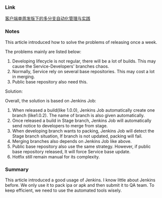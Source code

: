 ### Link

[客户端单周发版下的多分支自动化管理与实践](https://tech.meituan.com/2019/01/10/traffic-git-branch-management.html)



### Notes

This article introduced how to solve the problems of releasing once a week. 

The problems mainly are listed below:

1. Developing lifecycle is not regular,  there will be a lot of builds. This may cause the Service-Developers' branches chaos.
2. Normally, Service rely on several base repositories.  This may cost a lot in  merging.
3. Public base repository also need this.

Solution:

Overall, the solution is based on Jenkins Job:

1. When released a build(like 1.0.0), Jenkins Job automatically create one branch (like1.0.2). The name of branch is also given automatically.
2. Once released a build in Stage branch, Jenkins Job will automatically send notice to developers to merge from stage. 
3. When developing branch wants to packing, Jenkins Job will detect the Stage branch situation, If branch is not updated, packing will fail.
4. Merging branches also depends on Jenkins Job like above.
5. Public base repository also use the same strategy. However, if public base repository released, It will force Service base update.
6. Hotfix still remain manual for its complexity.

### Summary

This  article introduced a good usage of Jenkins. I know little about Jenkins before. We only use it to pack ipa or apk and then submit it to QA team.  To keep efficient, we need to use the automated tools wisely. 